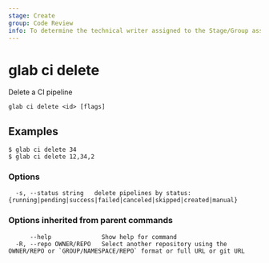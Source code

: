 ```yaml
---
stage: Create
group: Code Review
info: To determine the technical writer assigned to the Stage/Group associated with this page, see https://about.gitlab.com/handbook/product/ux/technical-writing/#assignments
---
```


<!--
This documentation is auto generated by a script.
Please do not edit this file directly, check cmd/gen-docs/docs.go.
-->

# glab ci delete

Delete a CI pipeline

```plaintext
glab ci delete <id> [flags]
```

## Examples

```plaintext
$ glab ci delete 34
$ glab ci delete 12,34,2

```

### Options

```plaintext
  -s, --status string   delete pipelines by status: {running|pending|success|failed|canceled|skipped|created|manual}
```

### Options inherited from parent commands

```plaintext
      --help              Show help for command
  -R, --repo OWNER/REPO   Select another repository using the OWNER/REPO or `GROUP/NAMESPACE/REPO` format or full URL or git URL
```

